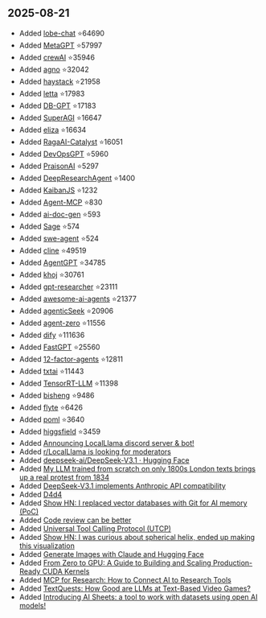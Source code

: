 ## 2025-08-21

- Added [lobe-chat](https://github.com/lobehub/lobe-chat) ⭐64690
- Added [MetaGPT](https://github.com/FoundationAgents/MetaGPT) ⭐57997
- Added [crewAI](https://github.com/crewAIInc/crewAI) ⭐35946
- Added [agno](https://github.com/agno-agi/agno) ⭐32042
- Added [haystack](https://github.com/deepset-ai/haystack) ⭐21958
- Added [letta](https://github.com/letta-ai/letta) ⭐17983
- Added [DB-GPT](https://github.com/eosphoros-ai/DB-GPT) ⭐17183
- Added [SuperAGI](https://github.com/TransformerOptimus/SuperAGI) ⭐16647
- Added [eliza](https://github.com/elizaOS/eliza) ⭐16634
- Added [RagaAI-Catalyst](https://github.com/raga-ai-hub/RagaAI-Catalyst) ⭐16051
- Added [DevOpsGPT](https://github.com/kuafuai/DevOpsGPT) ⭐5960
- Added [PraisonAI](https://github.com/MervinPraison/PraisonAI) ⭐5297
- Added [DeepResearchAgent](https://github.com/SkyworkAI/DeepResearchAgent) ⭐1400
- Added [KaibanJS](https://github.com/kaiban-ai/KaibanJS) ⭐1232
- Added [Agent-MCP](https://github.com/rinadelph/Agent-MCP) ⭐830
- Added [ai-doc-gen](https://github.com/divar-ir/ai-doc-gen) ⭐593
- Added [Sage](https://github.com/ZHangZHengEric/Sage) ⭐574
- Added [swe-agent](https://github.com/langtalks/swe-agent) ⭐524
- Added [cline](https://github.com/cline/cline) ⭐49519
- Added [AgentGPT](https://github.com/reworkd/AgentGPT) ⭐34785
- Added [khoj](https://github.com/khoj-ai/khoj) ⭐30761
- Added [gpt-researcher](https://github.com/assafelovic/gpt-researcher) ⭐23111
- Added [awesome-ai-agents](https://github.com/e2b-dev/awesome-ai-agents) ⭐21377
- Added [agenticSeek](https://github.com/Fosowl/agenticSeek) ⭐20906
- Added [agent-zero](https://github.com/agent0ai/agent-zero) ⭐11556
- Added [dify](https://github.com/langgenius/dify) ⭐111636
- Added [FastGPT](https://github.com/labring/FastGPT) ⭐25560
- Added [12-factor-agents](https://github.com/humanlayer/12-factor-agents) ⭐12811
- Added [txtai](https://github.com/neuml/txtai) ⭐11443
- Added [TensorRT-LLM](https://github.com/NVIDIA/TensorRT-LLM) ⭐11398
- Added [bisheng](https://github.com/dataelement/bisheng) ⭐9486
- Added [flyte](https://github.com/flyteorg/flyte) ⭐6426
- Added [poml](https://github.com/microsoft/poml) ⭐3640
- Added [higgsfield](https://github.com/higgsfield-ai/higgsfield) ⭐3459
- Added [Announcing LocalLlama discord server & bot!](https://www.reddit.com/r/LocalLLaMA/comments/1mpk2va/announcing_localllama_discord_server_bot/)
- Added [r/LocalLlama is looking for moderators](https://www.reddit.com/r/LocalLLaMA/comments/1mjf5ol/rlocalllama_is_looking_for_moderators/)
- Added [deepseek-ai/DeepSeek-V3.1 · Hugging Face](https://www.reddit.com/r/LocalLLaMA/comments/1mw3c7s/deepseekaideepseekv31_hugging_face/)
- Added [My LLM trained from scratch on only 1800s London texts brings up a real protest from 1834](https://www.reddit.com/r/LocalLLaMA/comments/1mvnmjo/my_llm_trained_from_scratch_on_only_1800s_london/)
- Added [DeepSeek-V3.1 implements Anthropic API compatibility](https://www.reddit.com/r/LocalLLaMA/comments/1mw3nat/deepseekv31_implements_anthropic_api_compatibility/)
- Added [D4d4](https://www.nmichaels.org/musings/d4d4/d4d4/)
- Added [Show HN: I replaced vector databases with Git for AI memory (PoC)](https://github.com/Growth-Kinetics/DiffMem)
- Added [Code review can be better](https://tigerbeetle.com/blog/2025-08-04-code-review-can-be-better/)
- Added [Universal Tool Calling Protocol (UTCP)](https://github.com/universal-tool-calling-protocol/python-utcp)
- Added [Show HN: I was curious about spherical helix, ended up making this visualization](https://visualrambling.space/moving-objects-in-3d/)
- Added [Generate Images with Claude and Hugging Face](https://huggingface.co/blog/claude-and-mcp)
- Added [From Zero to GPU: A Guide to Building and Scaling Production-Ready CUDA Kernels](https://huggingface.co/blog/kernel-builder)
- Added [MCP for Research: How to Connect AI to Research Tools](https://huggingface.co/blog/mcp-for-research)
- Added [TextQuests: How Good are LLMs at Text-Based Video Games?](https://huggingface.co/blog/textquests)
- Added [Introducing AI Sheets: a tool to work with datasets using open AI models!](https://huggingface.co/blog/aisheets)



